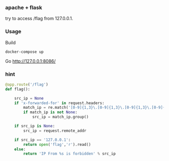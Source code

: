 ### apache + flask

try to access /flag from 127.0.0.1.

### Usage
Build
```
docker-compose up
```

Go http://127.0.0.1:8086/

### hint
``` python
@app.route('/flag')
def flag():

    src_ip = None
    if 'x-forwarded-for' in request.headers:
        match_ip = re.match('[0-9]{1,3}\.[0-9]{1,3}\.[0-9]{1,3}\.[0-9]{1,3}', request.headers['x-forwarded-for'])
        if match_ip is not None:
            src_ip = match_ip.group()

    if src_ip is None:
        src_ip = request.remote_addr

    if src_ip == '127.0.0.1':
        return open('flag','r').read()
    else:
        return 'IP From %s is forbidden' % src_ip
```
